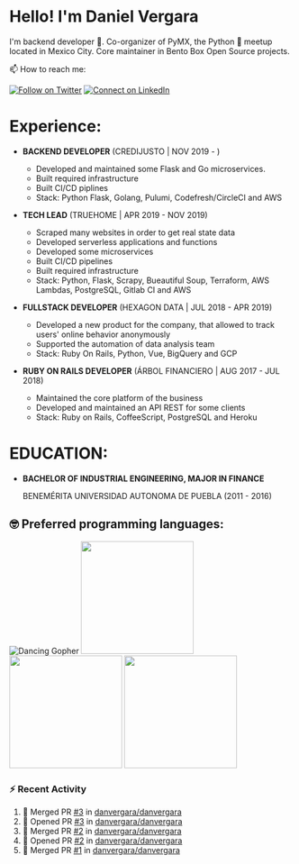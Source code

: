 # Hello! I'm Daniel Vergara

I'm backend developer :robot:. Co-organizer of PyMX, the Python :snake: meetup located in Mexico City. Core maintainer in Bento Box Open Source projects.

📫 How to reach me:

[![Follow on Twitter](https://img.shields.io/badge/--twitter?label=Twitter&logo=Twitter&style=social)](https://twitter.com/__danvergara__) [![Connect on LinkedIn](https://img.shields.io/badge/--linkedin?label=LinkedIn&logo=LinkedIn&style=social)](https://www.linkedin.com/in/daniel-omar-vergara-pérez-2b5471159)

# Experience:

* **BACKEND DEVELOPER**
    (CREDIJUSTO | NOV 2019 - )
    * Developed and maintained some Flask and Go microservices.
    * Built required infrastructure
    * Built CI/CD piplines
    * Stack: Python Flask, Golang, Pulumi, Codefresh/CircleCI and AWS

* **TECH LEAD**
    (TRUEHOME | APR 2019 - NOV 2019)
    * Scraped many websites in order to get real state data
    * Developed serverless applications and functions
    * Developed some microservices
    * Built CI/CD pipelines
    * Built required infrastructure
    * Stack: Python, Flask, Scrapy, Bueautiful Soup, Terraform, AWS Lambdas, PostgreSQL, Gitlab CI and AWS

* **FULLSTACK DEVELOPER**
    (HEXAGON DATA | JUL 2018 - APR 2019)
    * Developed a new product for the company, that allowed to track users' online behavior anonymously
    * Supported the automation of data analysis team
    * Stack: Ruby On Rails, Python, Vue, BigQuery and GCP

* **RUBY ON RAILS DEVELOPER**
    (ÁRBOL FINANCIERO | AUG 2017 - JUL 2018)
    * Maintained the core platform of the business
    * Developed and maintained an API REST for some clients
    * Stack: Ruby on Rails, CoffeeScript, PostgreSQL and Heroku

# EDUCATION:

* **BACHELOR OF INDUSTRIAL ENGINEERING, MAJOR IN FINANCE**

  BENEMÉRITA UNIVERSIDAD AUTONOMA DE PUEBLA (2011 - 2016)

## :nerd_face: Preferred programming languages:

![Dancing Gopher](http://static.velvetcache.org/pages/2018/06/13/party-gopher/dancing-gopher.gif)
<img src="https://media.giphy.com/media/KAq5w47R9rmTuvWOWa/giphy.gif" width="200" height="200"/>
<img src="https://upload.wikimedia.org/wikipedia/commons/7/73/Ruby_logo.svg" width="200" height="200"/>
<img src="https://upload.wikimedia.org/wikipedia/commons/6/6a/JavaScript-logo.png" width="200" height="200">

### :zap: Recent Activity

<!--START_SECTION:activity-->
1. 🎉 Merged PR [#3](https://github.com//danvergara/danvergara/pull/3) in [danvergara/danvergara](https://github.com//danvergara/danvergara)
2. 💪 Opened PR [#3](https://github.com//danvergara/danvergara/pull/3) in [danvergara/danvergara](https://github.com//danvergara/danvergara)
3. 🎉 Merged PR [#2](https://github.com//danvergara/danvergara/pull/2) in [danvergara/danvergara](https://github.com//danvergara/danvergara)
4. 💪 Opened PR [#2](https://github.com//danvergara/danvergara/pull/2) in [danvergara/danvergara](https://github.com//danvergara/danvergara)
5. 🎉 Merged PR [#1](https://github.com//danvergara/danvergara/pull/1) in [danvergara/danvergara](https://github.com//danvergara/danvergara)
<!--END_SECTION:activity-->
